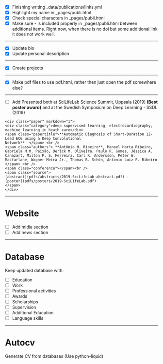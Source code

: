 - [x] Finishing writing _data/publications/links.yml
- [x] Highlight my name in _pages/publi.html
- [x] Check special characters in _pages/publi.html
- [x] Make sure - is included properly in _pages/publi.html between additional items. 
    Right now, when there is no doi but some additional link it does not work well.
------   
- [x] Update bio
- [x] Update personal description
------
- [x] Create projects
------
- [x] Make pdf files to use pdf.html, rather then just open the pdf somewhere else?
----
- [ ] Add Presented both at SciLifeLab Science Summit, Uppsala (2019)  **(Best poster award)** and at the Swedish Symposium on Deep Learning - SSDL (2019)
```
<div class="paper" markdown="1">
<div class="category">deep supervised learning, electrocardiography, machine learning in heath care</div>
<span class="papertitle">**Automatic Diagnosis of Short-Duration 12-Lead ECG using a Deep Convolutional
Network**  </span> <br />
<span class="authors"> **Antônio H. Ribeiro**, Manoel Horta Ribeiro, Gabriela M.M. Paixão, Derick M. Oliveira, Paulo R. Gomes, Jéssica A. Canazart, Milton P. S. Ferreira, Carl R. Andersson, Peter W. Macfarlane, Wagner Meira Jr., Thomas B. Schön, Antonio Luiz P. Ribeiro </span> <br />
<span class="conference"></span><br />
<span class="source">
[abstract](pdfs/abstracts/2019-SciLifeLab-abstract.pdf) -
[poster](pdfs/posters/2019-SciLifeLab.pdf)
</span>
</div>
```
----
# Website
- [ ] Add midia section
- [ ] Add news section
----
# Database
Keep updated database with:
- [ ] Education
- [ ] Work
- [ ] Professional activities
- [ ] Awards
- [ ] Scholarships
- [ ] Supervision
- [ ] Additional Education
- [ ] Language skills
----
# Autocv
Generate CV from databases
(Use python-liquid)
